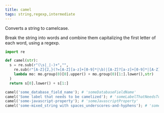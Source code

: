 ```yaml
---
title: camel
tags: string,regexp,intermediate
---
```


Converts a string to camelcase.

Break the string into words and combine them capitalizing the first letter of each word, using a regexp.

```py
import re

def camel(str):
  s = re.sub(r"(\s|_|-)+","",
    re.sub(r"[A-Z]{2,}(?=[A-Z][a-z]+[0-9]*|\b)|[A-Z]?[a-z]+[0-9]*|[A-Z]|[0-9]+",
    lambda mo: mo.group(0)[0].upper() + mo.group(0)[1:].lower(),str)
  )
  return s[0].lower() + s[1:]
```

```py
camel('some_database_field_name'); # 'someDatabaseFieldName'
camel('Some label that needs to be camelized'); # 'someLabelThatNeedsToBeCamelized'
camel('some-javascript-property'); # 'someJavascriptProperty'
camel('some-mixed_string with spaces_underscores-and-hyphens'); # 'someMixedStringWithSpacesUnderscoresAndHyphens'
```
